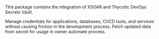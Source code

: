 This package contains the integration of XSOAR and Thycotic DevOps Secrets Vault.

Manage credentials for applications, databases, CI/CD tools, and services without causing friction in the development process.
Fetch updated data from secret for usage in owner automate process.

